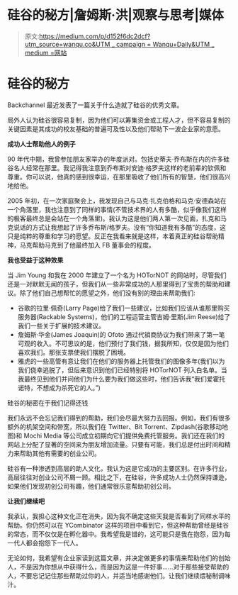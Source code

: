 # 硅谷的秘方|詹姆斯·洪|观察与思考|媒体

> 原文:[https://medium.com/p/d152f6dc2dcf?utm_source=wanqu.co&UTM _ campaign = Wanqu+Daily&UTM _ medium =网站](https://medium.com/p/d152f6dc2dcf?utm_source=wanqu.co&utm_campaign=Wanqu+Daily&utm_medium=website)

# 硅谷的秘方

Backchannel 最近发表了一篇关于什么造就了硅谷的优秀文章。

局外人认为硅谷很容易复制，因为他们可以筹集资金或工程人才，但不容易复制的关键因素是其成功的校友基础的普遍可及性以及他们帮助下一波企业家的意愿。

**成功人士帮助他人的例子**

90 年代中期，我曾参加朋友家举办的年度派对。包括史蒂夫·乔布斯在内的许多硅谷名人经常在那里。我记得我注意到乔布斯对安迪·格罗夫这样的老前辈的钦佩和尊重。你可以说，他真的感到很幸运，在那里吸收了他们所有的智慧，他们很高兴地给他。

2005 年初，在一次家庭聚会上，我发现自己与马克·扎克伯格和马克·安德森站在一个角落里，我也注意到了同样的事情(不管技术界的人有多酷，似乎像我们这样的极客最终总是会站在一个角落里)。我认为这是他们两人第一次见面，扎克和马克说话的方式让我想起了许多乔布斯/格罗夫。没有“你知道我有多酷”的态度，这只是纯粹的尊重和学习的愿望。反正在我看来就是这样，本着真正的硅谷帮助精神，马克帮助马克到了他最终加入 FB 董事会的程度。

**我也受益于这种效果**

当 Jim Young 和我在 2000 年建立了一个名为 HOTorNOT 的网站时，尽管我们还是一对默默无闻的孩子，但我们从一些非常成功的人那里得到了宝贵的帮助和建议。除了他们自己想帮忙的愿望之外，他们没有别的理由来帮助我们:

*   谷歌的拉里·佩奇(Larry Page)给了我们一些建议，比如我们应该从谁那里购买服务器(Rackable Systems)，他们的工程运营主管吉姆·里斯(Jim Reese)给了我们一些关于扩展的技术建议。
*   詹姆斯·华金(James Joaquin)的 Ofoto 通过代销商协议为我们带来了第一笔可观的收入。不可思议的是，他们预付了我们钱，据我所知，仅仅是因为他们喜欢我们。那张支票使我们摆脱了困境。
*   雅虎的一些高管有意让我们在他们的服务器上托管我们的图像多年(我们以为我们侥幸逃脱了，但后来意识到他们已经特别将 HOTorNOT 列入白名单。当我最终见到他们并问他们为什么要为我们做这些时，他们告诉我“我们爱霍托诺特，不想成为杀死它的人。”)

硅谷的秘密在于我们记得还钱

我们永远不会忘记我们得到的帮助，我们会尽最大努力去回报。例如，我们有很多额外的机架空间和带宽，所以我们在 Twitter、Bit Torrent、Zipdash(谷歌移动地图)和 Mochi Media 等公司成立初期向它们提供免费托管服务。我们还在我们的网站上分配了显著的空间来为朋友增加流量。只要有可能，我们总是付出时间和精力来帮助其他有需要的创业公司。

硅谷有一种渗透到高层的助人文化，我认为这是它成功的主要区别。在许多行业，高层往往对创业公司不屑一顾。相比之下，在硅谷，许多成功人士仍然保持谦逊，如果他们发现初创公司有趣，他们通常很乐意帮助初创公司。

**让我们继续吧**

我承认，我担心这种文化正在消失，因为我不确定这些天我是否看到了同样水平的帮助。你仍然可以在 YCombinator 这样的项目中看到它，但这种帮助曾经是硅谷的常态，而不仅仅是在孵化器中。我希望我是错的，这可能只是我在抱怨，因为每一代人都会抱怨下一代人。

无论如何，我希望有企业家读到这篇文章，并决定做更多的事情来帮助他们的创始人，不是因为你想从中获得什么，而是因为这是一件好事……对于那些接受帮助的人，不要忘记记住那些帮助过你的人，并适当地感谢他们。让我们继续煨秘制调味汁。